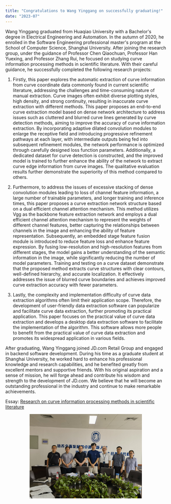 ```yaml
---
title: "Congratulations to Wang Yinggang on successfully graduating!"
date: "2023-07"
---
```


Wang Yinggang graduated from Huaqiao University with a Bachelor's degree in Electrical Engineering and Automation. In the autumn of 2020, he enrolled in the Software Engineering professional master's program at the School of Computer Science, Shanghai University. After joining the research group, under the guidance of Professor Chen Qiaochuan, Professor Han Yuexing, and Professor Zhang Rui, he focused on studying curve information processing methods in scientific literature. With their careful guidance, he successfully completed the following research projects:

1. Firstly, this paper explores the automatic extraction of curve information from curve coordinate data commonly found in current scientific literature, addressing the challenges and time-consuming nature of manual extraction. Curve images often exhibit diverse plotting styles, high density, and strong continuity, resulting in inaccurate curve extraction with different methods. This paper proposes an end-to-end curve extraction model based on dense network architecture to address issues such as cluttered and blurred curve lines generated by curve detection methods, aiming to improve the accuracy of curve information extraction. By incorporating adaptive dilated convolution modules to enlarge the receptive field and introducing progressive refinement pathways at each layer, with intermediate outputs being fed into subsequent refinement modules, the network performance is optimized through carefully designed loss function parameters. Additionally, a dedicated dataset for curve detection is constructed, and the improved model is trained to further enhance the ability of the network to extract curve edge information from curve images. The qualitative evaluation results further demonstrate the superiority of this method compared to others.

2. Furthermore, to address the issues of excessive stacking of dense convolution modules leading to loss of channel feature information, a large number of trainable parameters, and longer training and inference times, this paper proposes a curve extraction network structure based on a dual efficient channel attention mechanism. This method utilizes Vgg as the backbone feature extraction network and employs a dual efficient channel attention mechanism to represent the weights of different channel features, better capturing the relationships between channels in the image and enhancing the ability of feature representation. Subsequently, an embedded stage feature fusion module is introduced to reduce feature loss and enhance feature expression. By fusing low-resolution and high-resolution features from different stages, the model gains a better understanding of the semantic information in the image, while significantly reducing the number of model parameters. Training and testing on a curve dataset demonstrate that the proposed method extracts curve structures with clear contours, well-defined hierarchy, and accurate localization. It effectively addresses the issue of blurred curve boundaries and achieves improved curve extraction accuracy with fewer parameters.

3. Lastly, the complexity and implementation difficulty of curve data extraction algorithms often limit their application scope. Therefore, the development of user-friendly data extraction software can popularize and facilitate curve data extraction, further promoting its practical application. This paper focuses on the practical value of curve data extraction and develops a desktop data extraction software to facilitate the implementation of the algorithm. This software allows more people to benefit from the practical value of curve data extraction and promotes its widespread application in various fields.

After graduating, Wang Yinggang joined JD.com Retail Group and engaged in backend software development. During his time as a graduate student at Shanghai University, he worked hard to enhance his professional knowledge and research capabilities, and he benefited greatly from excellent mentors and supportive friends. With his original aspiration and a sense of mission, he will forge ahead and contribute his wisdom and strength to the development of JD.com. We believe that he will become an outstanding professional in the industry and continue to make remarkable achievements.

Essay: [Research on curve information processing methods in scientific literature](/paper/2023/wangyingang.pdf.zip)

<p align="center">
  <img src="/images/indexPic/2023/wangyingang.jpg" alt="王迎港照片" style="width:70%">
</p>